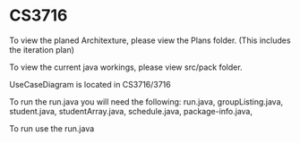CS3716
======

To view the planed Architexture, please view the Plans folder. (This includes the iteration plan)

To view the current java workings, please view src/pack folder.

UseCaseDiagram is located in CS3716/3716

To run the run.java you will need the following:
  run.java, 
  groupListing.java, 
  student.java, 
  studentArray.java, 
  schedule.java, 
  package-info.java, 
  
To run use the run.java
  
